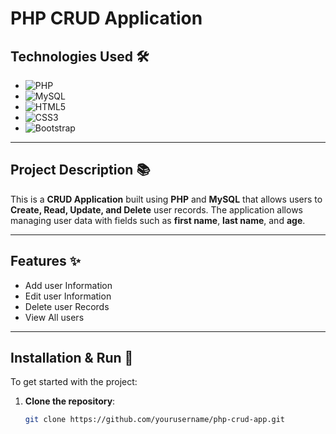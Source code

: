 # PHP CRUD Application

## Technologies Used 🛠️
- ![PHP](https://img.shields.io/badge/PHP-777BB4?style=for-the-badge&logo=php&logoColor=white)
- ![MySQL](https://img.shields.io/badge/MySQL-4479A1?style=for-the-badge&logo=mysql&logoColor=white)
- ![HTML5](https://img.shields.io/badge/HTML5-E34F26?style=for-the-badge&logo=html5&logoColor=white)
- ![CSS3](https://img.shields.io/badge/CSS3-1572B6?style=for-the-badge&logo=css3&logoColor=white)
- ![Bootstrap](https://img.shields.io/badge/Bootstrap-563D7C?style=for-the-badge&logo=bootstrap&logoColor=white)

---

## Project Description 📚

This is a **CRUD Application** built using **PHP** and **MySQL** that allows users to **Create, Read, Update, and Delete** user records. The application allows managing user data with fields such as **first name**, **last name**, and **age**.

---

## Features ✨
- Add user Information
- Edit user Information
- Delete user Records
- View All users

---

## Installation & Run 🚀

To get started with the project:

1. **Clone the repository**:
   ```bash
   git clone https://github.com/yourusername/php-crud-app.git
